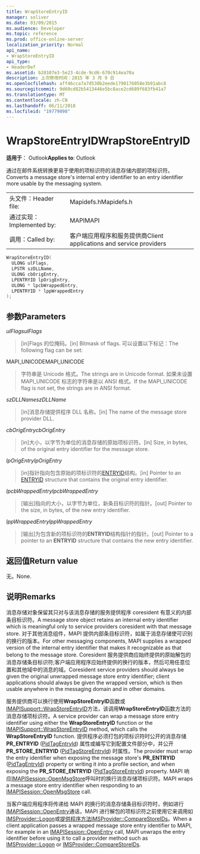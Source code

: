 ```yaml
---
title: WrapStoreEntryID
manager: soliver
ms.date: 03/09/2015
ms.audience: Developer
ms.topic: reference
ms.prod: office-online-server
localization_priority: Normal
api_name:
- WrapStoreEntryID
api_type:
- HeaderDef
ms.assetid: b20107e3-5e23-4cde-9cd6-670c914ea70a
description: 上次修改时间：2015 年 3 月 9 日
ms.openlocfilehash: aff46cca7a7d530b2eede1790176058e3b91abc8
ms.sourcegitcommit: 9d60cd82b5413446e5bc8ace2cd689f683fb41a7
ms.translationtype: MT
ms.contentlocale: zh-CN
ms.lasthandoff: 06/11/2018
ms.locfileid: "19779098"
---
```

# <a name="wrapstoreentryid"></a><span data-ttu-id="90d2b-103">WrapStoreEntryID</span><span class="sxs-lookup"><span data-stu-id="90d2b-103">WrapStoreEntryID</span></span>

  
  
<span data-ttu-id="90d2b-104">**适用于**： Outlook</span><span class="sxs-lookup"><span data-stu-id="90d2b-104">**Applies to**: Outlook</span></span> 
  
<span data-ttu-id="90d2b-105">通过在邮件系统转换更易于使用的项标识符的消息存储内部的项标识符。</span><span class="sxs-lookup"><span data-stu-id="90d2b-105">Converts a message store's internal entry identifier to an entry identifier more usable by the messaging system.</span></span> 
  
|||
|:-----|:-----|
|<span data-ttu-id="90d2b-106">头文件：</span><span class="sxs-lookup"><span data-stu-id="90d2b-106">Header file:</span></span>  <br/> |<span data-ttu-id="90d2b-107">Mapidefs.h</span><span class="sxs-lookup"><span data-stu-id="90d2b-107">Mapidefs.h</span></span>  <br/> |
|<span data-ttu-id="90d2b-108">通过实现：</span><span class="sxs-lookup"><span data-stu-id="90d2b-108">Implemented by:</span></span>  <br/> |<span data-ttu-id="90d2b-109">MAPI</span><span class="sxs-lookup"><span data-stu-id="90d2b-109">MAPI</span></span>  <br/> |
|<span data-ttu-id="90d2b-110">调用：</span><span class="sxs-lookup"><span data-stu-id="90d2b-110">Called by:</span></span>  <br/> |<span data-ttu-id="90d2b-111">客户端应用程序和服务提供商</span><span class="sxs-lookup"><span data-stu-id="90d2b-111">Client applications and service providers</span></span>  <br/> |
   
```cpp
WrapStoreEntryID(
  ULONG ulFlags,
  LPSTR szDLLName,
  ULONG cbOrigEntry,
  LPENTRYID lpOrigEntry,
  ULONG * lpcbWrappedEntry,
  LPENTRYID * lppWrappedEntry
);
```

## <a name="parameters"></a><span data-ttu-id="90d2b-112">参数</span><span class="sxs-lookup"><span data-stu-id="90d2b-112">Parameters</span></span>

 <span data-ttu-id="90d2b-113">_ulFlags_</span><span class="sxs-lookup"><span data-stu-id="90d2b-113">_ulFlags_</span></span>
  
> <span data-ttu-id="90d2b-114">[in]Flags 的位掩码。</span><span class="sxs-lookup"><span data-stu-id="90d2b-114">[in] Bitmask of flags.</span></span> <span data-ttu-id="90d2b-115">可以设置以下标记：</span><span class="sxs-lookup"><span data-stu-id="90d2b-115">The following flag can be set:</span></span>
    
<span data-ttu-id="90d2b-116">MAPI_UNICODE</span><span class="sxs-lookup"><span data-stu-id="90d2b-116">MAPI_UNICODE</span></span> 
  
> <span data-ttu-id="90d2b-117">字符串是 Unicode 格式。</span><span class="sxs-lookup"><span data-stu-id="90d2b-117">The strings are in Unicode format.</span></span> <span data-ttu-id="90d2b-118">如果未设置 MAPI_UNICODE 标志的字符串是以 ANSI 格式。</span><span class="sxs-lookup"><span data-stu-id="90d2b-118">If the MAPI_UNICODE flag is not set, the strings are in ANSI format.</span></span> 
    
 <span data-ttu-id="90d2b-119">_szDLLName_</span><span class="sxs-lookup"><span data-stu-id="90d2b-119">_szDLLName_</span></span>
  
> <span data-ttu-id="90d2b-120">[in]消息存储提供程序 DLL 名称。</span><span class="sxs-lookup"><span data-stu-id="90d2b-120">[in] The name of the message store provider DLL.</span></span> 
    
 <span data-ttu-id="90d2b-121">_cbOrigEntry_</span><span class="sxs-lookup"><span data-stu-id="90d2b-121">_cbOrigEntry_</span></span>
  
> <span data-ttu-id="90d2b-122">[in]大小，以字节为单位的消息存储的原始项标识符。</span><span class="sxs-lookup"><span data-stu-id="90d2b-122">[in] Size, in bytes, of the original entry identifier for the message store.</span></span> 
    
 <span data-ttu-id="90d2b-123">_lpOrigEntry_</span><span class="sxs-lookup"><span data-stu-id="90d2b-123">_lpOrigEntry_</span></span>
  
> <span data-ttu-id="90d2b-124">[in]指针指向包含原始的项标识符的[ENTRYID](entryid.md)结构。</span><span class="sxs-lookup"><span data-stu-id="90d2b-124">[in] Pointer to an [ENTRYID](entryid.md) structure that contains the original entry identifier.</span></span> 
    
 <span data-ttu-id="90d2b-125">_lpcbWrappedEntry_</span><span class="sxs-lookup"><span data-stu-id="90d2b-125">_lpcbWrappedEntry_</span></span>
  
> <span data-ttu-id="90d2b-126">[输出]指向的大小，以字节为单位，新条目标识符的指针。</span><span class="sxs-lookup"><span data-stu-id="90d2b-126">[out] Pointer to the size, in bytes, of the new entry identifier.</span></span> 
    
 <span data-ttu-id="90d2b-127">_lppWrappedEntry_</span><span class="sxs-lookup"><span data-stu-id="90d2b-127">_lppWrappedEntry_</span></span>
  
> <span data-ttu-id="90d2b-128">[输出]为包含新的项标识符的**ENTRYID**结构指针的指针。</span><span class="sxs-lookup"><span data-stu-id="90d2b-128">[out] Pointer to a pointer to an **ENTRYID** structure that contains the new entry identifier.</span></span> 
    
## <a name="return-value"></a><span data-ttu-id="90d2b-129">返回值</span><span class="sxs-lookup"><span data-stu-id="90d2b-129">Return value</span></span>

<span data-ttu-id="90d2b-130">无。</span><span class="sxs-lookup"><span data-stu-id="90d2b-130">None.</span></span>
  
## <a name="remarks"></a><span data-ttu-id="90d2b-131">说明</span><span class="sxs-lookup"><span data-stu-id="90d2b-131">Remarks</span></span>

<span data-ttu-id="90d2b-132">消息存储对象保留其只对与该消息存储的服务提供程序 coresident 有意义的内部条目标识符。</span><span class="sxs-lookup"><span data-stu-id="90d2b-132">A message store object retains an internal entry identifier which is meaningful only to service providers coresident with that message store.</span></span> <span data-ttu-id="90d2b-133">对于其他消息组件，MAPI 提供内部条目标识符，如属于消息存储使可识别的换行的版本。</span><span class="sxs-lookup"><span data-stu-id="90d2b-133">For other messaging components, MAPI supplies a wrapped version of the internal entry identifier that makes it recognizable as that belong to the message store.</span></span> <span data-ttu-id="90d2b-134">Coresident 服务提供商应始终提供的原始解包的消息存储条目标识符;客户端应用程序应始终提供的换行的版本，然后可用任意位置和其他域中的消息的域。</span><span class="sxs-lookup"><span data-stu-id="90d2b-134">Coresident service providers should always be given the original unwrapped message store entry identifier; client applications should always be given the wrapped version, which is then usable anywhere in the messaging domain and in other domains.</span></span> 
  
<span data-ttu-id="90d2b-135">服务提供商可以换行使用**WrapStoreEntryID**函数或[IMAPISupport::WrapStoreEntryID](imapisupport-wrapstoreentryid.md)方法，该调用**WrapStoreEntryID**函数方法的消息存储项标识符。</span><span class="sxs-lookup"><span data-stu-id="90d2b-135">A service provider can wrap a message store entry identifier using either the **WrapStoreEntryID** function or the [IMAPISupport::WrapStoreEntryID](imapisupport-wrapstoreentryid.md) method, which calls the **WrapStoreEntryID** function.</span></span> <span data-ttu-id="90d2b-136">提供程序必须打包的项标识符时公开的消息存储**PR_ENTRYID** ([PidTagEntryId](pidtagentryid-canonical-property.md)) 属性或编写它到配置文件部分中，并公开**PR_STORE_ENTRYID** ([PidTagStoreEntryId](pidtagstoreentryid-canonical-property.md)) 时属性。</span><span class="sxs-lookup"><span data-stu-id="90d2b-136">The provider must wrap the entry identifier when exposing the message store's **PR_ENTRYID** ([PidTagEntryId](pidtagentryid-canonical-property.md)) property or writing it into a profile section, and when exposing the **PR_STORE_ENTRYID** ([PidTagStoreEntryId](pidtagstoreentryid-canonical-property.md)) property.</span></span> <span data-ttu-id="90d2b-137">MAPI 响应[IMAPISession::OpenMsgStore](imapisession-openmsgstore.md)呼叫时的换行消息存储项标识符。</span><span class="sxs-lookup"><span data-stu-id="90d2b-137">MAPI wraps a message store entry identifier when responding to an [IMAPISession::OpenMsgStore](imapisession-openmsgstore.md) call.</span></span> 
  
<span data-ttu-id="90d2b-138">当客户端应用程序将传递给 MAPI 的换行的消息存储条目标识符时，例如进行[IMAPISession::OpenEntry](imapisession-openentry.md)通话，MAPI 进行解包的项标识符之前使用它来调用如[IMSProvider::Logon](imsprovider-logon.md)或[提供程序方法IMSProvider::CompareStoreIDs](imsprovider-comparestoreids.md)。</span><span class="sxs-lookup"><span data-stu-id="90d2b-138">When a client application passes a wrapped message store entry identifier to MAPI, for example in an [IMAPISession::OpenEntry](imapisession-openentry.md) call, MAPI unwraps the entry identifier before using it to call a provider method such as [IMSProvider::Logon](imsprovider-logon.md) or [IMSProvider::CompareStoreIDs](imsprovider-comparestoreids.md).</span></span> 
  

